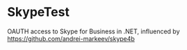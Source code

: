 # SkypeTest

OAUTH access to Skype for Business in .NET, influenced by https://github.com/andrei-markeev/skype4b
